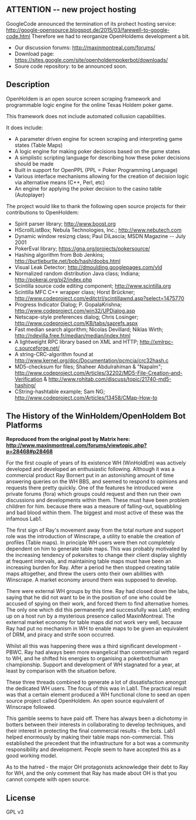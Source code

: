 ## ATTENTION -- new project hosting ##
GoogleCode announced the termination of its prohect hosting service:
http://google-opensource.blogspot.de/2015/03/farewell-to-google-code.html
Therefore we had to reorganize OpenHoldems development a bit.
  * Our discussion forums: http://maxinmontreal.com/forums/
  * Download page: https://sites.google.com/site/openholdempokerbot/downloads/
  * Soure code repository: to be announced soon.

## Description ##
OpenHoldem is an open source screen scraping framework and programmable logic engine for the online Texas Holdem poker game.

This framework does not include automated collusion capabilities.

It does include:
  * A parameter driven engine for screen scraping and interpreting game states (Table Maps)
  * A logic engine for making poker decisions based on the game states
  * A simplistic scripting language for describing how these poker decisions should be made
  * Built in support for OpenPPL (PPL = Poker Programming Language)
  * Various interface mechanisms allowing for the creation of decision logic via alternative means (C++, Perl, etc)
  * An engine for applying the poker decision to the casino table (Autoplayer)

The project would like to thank the following open source projects for their contributions to OpenHoldem:
  * Spirit parser library; http://www.boost.org
  * HScrollListBox; Nebula Technologies, Inc.; http://www.nebutech.com
  * Dynamic window resizng class; Paul DiLascia; MSDN Magazine -- July 2001
  * PokerEval library; https://gna.org/projects/pokersource/
  * Hashing algorithm from Bob Jenkins; http://burtleburtle.net/bob/hash/doobs.html
  * Visual Leak Detector; http://dmoulding.googlepages.com/vld
  * Normalized random distribution Java class; Indiana; http://pokerai.org/pj2/index.php
  * Scintilla source code editing component; http://www.scintilla.org
  * Scintilla MFC C++ wrapper class; Horst Brückner; http://www.codeproject.com/editctrl/scintillawnd.asp?select=1475770
  * Progress Indicator Dialog; P. GopalaKrishna; http://www.codeproject.com/win32/UPDialog.asp
  * Netscape-style preferences dialog; Chris Losinger; http://www.codeproject.com/KB/tabs/saprefs.aspx
  * Fast median search algorithm; Nicolas Devillard; Niklas Wirth; http://ndevilla.free.fr/median/median/index.html
  * A lightweight RPC library based on XML and HTTP; http://xmlrpc-c.sourceforge.net/
  * A string-CRC-algorithm found at http://www.kernel.org/doc/Documentation/pcmcia/crc32hash.c
  * MD5-checksum for files; Shaheer Abdulrahiman & "Napalm"; http://www.codeproject.com/Articles/32202/MD5-File-Creation-and-Verification & http://www.rohitab.com/discuss/topic/21740-md5-hashing/
  * CString-hashtable example; Sam NG; http://www.codeproject.com/Articles/13458/CMap-How-to

## The History of the WinHoldem/OpenHoldem Bot Platforms ##
**Reproduced from the original post by Matrix here: http://www.maxinmontreal.com/forums/viewtopic.php?p=28468#p28468**

For the first couple of years of its existence WH (WinHoldEm) was actively developed and developed an enthusiastic following. Although it was a commercial product Ray Bornert put in an astonishing amount of time answering queries on the WH BBS, and seemed to respond to opinions and requests there pretty quickly. One of the features he introduced were private forums (fora) which groups could request and then run their own discussions and developments within them. These must have been problem children for him. because there was a measure of falling-out, squabbling and bad blood within them. The biggest and most active of these was the infamous Lab1.

The first sign of Ray's movement away from the total nurture and support role was the introduction of Winscrape, a utility to enable the creation of profiles (Table maps). In principle WH users were then not completely dependent on him to generate table maps. This was probably motivated by the increasing tendency of pokersites to change their client display slightly at frequent intervals, and maintaining table maps must have been an increasing burden for Ray. After a period he then stopped creating table maps altogether, and threw the users onto their own abilities with Winscrape. A market economy around them was supposed to develop.

There were external WH groups by this time. Ray had closed down the labs, saying that he did not want to be in the position of one who could be accused of spying on their work, and forced them to find alternative homes. The only one which did this permanently and successfully was Lab1; ending up on a host run by a mysterious presence called MaxinMontreal. The external market economy for table maps did not work very well, because Ray had put no mechanism in WH to enable maps to be given an equivalent of DRM, and piracy and strife soon occurred.

Whilst all this was happening there was a third significant development - PBWC. Ray had always been more evangelical than commercial with regard to WH, and he shifted his energies to organising a pokerbot/human championship. Support and development of WH stagnated for a year, at least by comparison with the situation before.

These three threads combined to generate a lot of dissatisfaction amongst the dedicated WH users. The focus of this was in Lab1. The practical result was that a certain element produced a WH functional clone to seed an open source project called OpenHoldem. An open source equivalent of Winscrape followed.

This gamble seems to have paid off. There has always been a dichotomy in botters between their interests in collaborating to develop techniques, and their interest in protecting the final commercial results - the bots. Lab1 helped enormously by making their table maps non-commercial. This established the precedent that the infrastructure for a bot was a community responsibility and development. People seem to have accepted this as a good working model.

As to the hatred - the major OH protagonists acknowledge their debt to Ray for WH, and the only comment that Ray has made about OH is that you cannot compete with open source.

## License ##
GPL v3